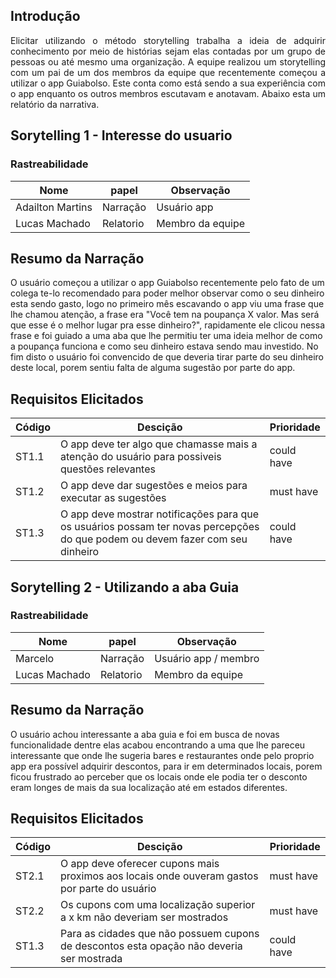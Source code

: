 ## Introdução

<p align="justify"> Elicitar utilizando o método storytelling trabalha a ideia de adquirir conhecimento por meio de histórias sejam elas contadas por um grupo de pessoas ou até mesmo uma organização. A equipe realizou um storytelling com um pai de um dos membros da equipe que recentemente começou a utilizar o app Guiabolso. Este conta como está sendo a sua experiência com o app enquanto os outros membros escutavam e anotavam. Abaixo esta um relatório da narrativa.</p>

## Sorytelling 1 - Interesse do usuario

### Rastreabilidade

| Nome | papel | Observação |
|--|--|--|
| Adailton Martins | Narração | Usuário app |
| Lucas Machado | Relatorio | Membro da equipe |

## Resumo da Narração

<p aling= "justify"> O usuário começou a utilizar o app Guiabolso recentemente pelo fato de um colega te-lo recomendado para poder melhor observar como o seu dinheiro esta sendo gasto, logo no primeiro mês escavando o app viu uma frase que lhe chamou atenção, a frase era "Você tem na poupança X valor. Mas será que esse é o melhor lugar pra esse dinheiro?", rapidamente ele clicou nessa frase e foi guiado a uma aba que lhe permitiu ter uma ideia melhor de como a poupança funciona e como seu dinheiro estava sendo mau investido. No fim disto o usuário foi convencido de que deveria tirar parte do seu dinheiro deste local, porem sentiu falta de alguma sugestão por parte do app.</p>

## Requisitos Elicitados

| Código | Descição | Prioridade |
| -- | -- | -- |
| ST1.1 | O app deve ter algo que chamasse mais a atenção do usuário para possiveis questões relevantes | could have |
| ST1.2 | O app deve dar sugestões e meios para executar as sugestões | must have |
| ST1.3 | O app deve mostrar notificações para que os usuários possam ter novas percepções do que podem ou devem fazer com seu dinheiro | could have |

## Sorytelling 2 - Utilizando a aba Guia

### Rastreabilidade

| Nome | papel | Observação |
|--|--|--|
| Marcelo | Narração | Usuário app / membro |
| Lucas Machado | Relatorio | Membro da equipe |

## Resumo da Narração

<p aling= "justify"> O usuário achou interessante a aba guia e foi em busca de novas funcionalidade dentre elas acabou encontrando a uma que lhe pareceu interessante que onde lhe sugeria bares e restaurantes onde pelo proprio app era possível adquirir descontos, para ir em determinados locais, porem ficou frustrado  ao perceber que os locais onde ele podia ter o desconto eram longes de mais da sua localização até em estados diferentes.</p>

## Requisitos Elicitados

| Código | Descição | Prioridade |
| -- | -- | -- |
| ST2.1 | O app deve oferecer cupons mais proximos aos locais onde ouveram gastos por parte do usuário | must  have |
| ST2.2 | Os cupons com uma localização superior a x km não deveriam ser mostrados | must have |
| ST1.3 | Para as cidades que não possuem cupons de descontos esta opação não deveria ser mostrada  | could have |
